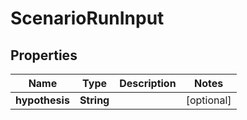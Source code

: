 
# ScenarioRunInput

## Properties
Name | Type | Description | Notes
------------ | ------------- | ------------- | -------------
**hypothesis** | **String** |  |  [optional]



